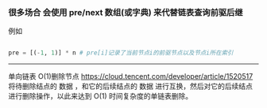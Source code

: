 ### 很多场合 会使用 pre/next 数组(或字典) 来代替链表查询前驱后继

例如

```python

pre = [(-1, 1)] * n # pre[i]记录了当前节点i的前驱节点以及节点i所在索引


```

---

单向链表 O(1)删除节点
https://cloud.tencent.com/developer/article/1520517
将待删除结点的 数据 ，和它的后续结点的 数据 进行互换，然后对它的后续结点进行删除操作，以此来达到 O(1) 时间复杂度的单链表删除。
